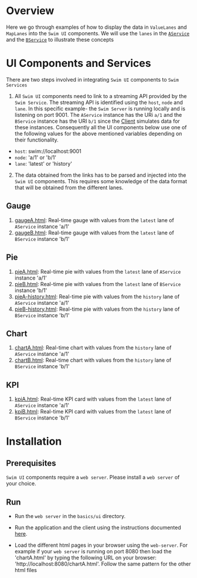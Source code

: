 # Overview
Here we go through examples of how to display the data in `ValueLanes` and `MapLanes` into the `Swim UI` components. We will use the `lanes` in the [`AService`](https://github.com/swimit/swim-academy/blob/master/basics/services/src/main/java/ai/swim/service/AService.java) and the [`BService`](https://github.com/swimit/swim-academy/blob/master/basics/services/src/main/java/ai/swim/service/BService.java) to illustrate these concepts

# UI Components and Services
There are two steps involved in integrating `Swim UI` components to  `Swim Services` 

1. All `Swim UI` components need to link to a streaming API provided by the `Swim Service`. The streaming API is identified using the `host`, `node` and `lane`. In this specific example- the `Swim Server` is running locally and is listening on port 9001. The `AService` instance has the URi `a/1` and the `BService` instance has the URI `b/1` since the [Client](https://github.com/swimit/swim-academy/blob/master/basics/services/src/test/java/ai/swim/client/Client.java) simulates data for these instances. Consequently all the UI components below use one of the following values for the above mentioned variables depending on their functionality.
* `host`: swim://localhost:9001
* `node`: 'a/1' or 'b/1'
* `lane`: 'latest' or 'history'

2. The data obtained from the links has to be parsed and injected into the `Swim UI` components. This requires some knowledge of the data format that will be obtained from the different lanes. 


## Gauge
1. [gaugeA.html](https://github.com/swimit/swim-academy/blob/master/basics/ui/gaugeA.html): Real-time gauge with values from the `latest` lane of `AService` instance 'a/1'
2. [gaugeB.html](https://github.com/swimit/swim-academy/blob/master/basics/ui/gaugeB.html): Real-time gauge with values from the `latest` lane of `BService` instance 'b/1'

## Pie
1. [pieA.html](https://github.com/swimit/swim-academy/blob/master/basics/ui/pieA.html): Real-time pie with values from the `latest` lane of `AService` instance 'a/1'
2. [pieB.html](https://github.com/swimit/swim-academy/blob/master/basics/ui/pieB.html): Real-time pie with values from the `latest` lane of `BService` instance 'b/1'
3. [pieA-history.html](https://github.com/swimit/swim-academy/blob/master/basics/ui/pieA-history.html): Real-time pie with values from the `history` lane of `AService` instance 'a/1'
4. [pieB-history.html](https://github.com/swimit/swim-academy/blob/master/basics/ui/pieB-history.html): Real-time pie with values from the `history` lane of `BService` instance 'b/1'

## Chart
1. [chartA.html](https://github.com/swimit/swim-academy/blob/master/basics/ui/chartA.html): Real-time chart with values from the `history` lane of `AService` instance 'a/1'
2. [chartB.html](https://github.com/swimit/swim-academy/blob/master/basics/ui/chartB.html): Real-time chart with values from the `history` lane of `BService` instance 'b/1'

## KPI
1. [kpiA.html](https://github.com/swimit/swim-academy/blob/master/basics/ui/kpiA.html): Real-time KPI card with values from the `latest` lane of `AService` instance 'a/1'
2. [kpiB.html](https://github.com/swimit/swim-academy/blob/master/basics/ui/kpiB.html): Real-time KPI card with values from the `latest` lane of `BService` instance 'b/1'


# Installation

## Prerequisites
`Swim UI` components require a `web server`. Please install a `web server` of your choice. 

## Run
* Run the `web server` in the `basics/ui` directory. 

* Run the  application and the client using the instructions documented [here](https://github.com/swimit/swim-academy/blob/master/basics/services/README.md).

* Load the different html pages in your browser using the `web-server`. For example if your `web server` is running on port 8080 then load the 'chartA.html' by typing the following URL on your browser: 'http://localhost:8080/chartA.html'. Follow the same pattern for the other html files


